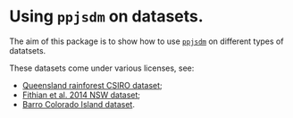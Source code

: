 # Using `ppjsdm` on datasets.

The aim of this package is to show how to use [`ppjsdm`](https://github.com/iflint1/ppjsdm) on different types of datatsets.

These datasets come under various licenses, see:

* [Queensland rainforest CSIRO dataset](https://data.csiro.au/dap/SupportingAttachment?collectionId=23294&fileId=2029);
* [Fithian et al. 2014 NSW dataset](https://besjournals.onlinelibrary.wiley.com/doi/10.1111/2041-210X.12242);
* [Barro Colorado Island dataset](https://datadryad.org/stash/dataset/doi:10.15146/5xcp-0d46).